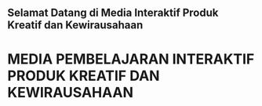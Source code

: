 ## Selamat Datang di Media Interaktif Produk Kreatif dan Kewirausahaan
# MEDIA PEMBELAJARAN INTERAKTIF PRODUK KREATIF DAN KEWIRAUSAHAAN
